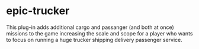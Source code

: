 # epic-trucker

This plug-in adds additional cargo and passanger (and both at once) missions to the game increasing the scale and scope for a player who wants to focus on running a huge trucker shipping delivery passenger service.
